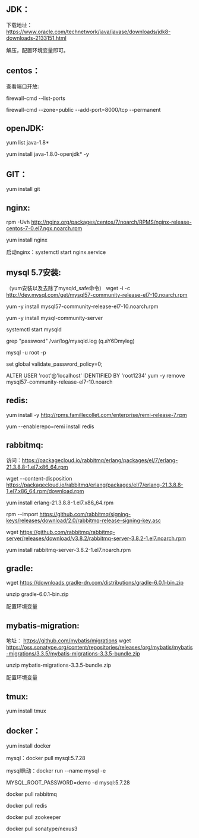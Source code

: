 ## JDK：

下载地址：https://www.oracle.com/technetwork/java/javase/downloads/jdk8-downloads-2133151.html

解压，配置环境变量即可。

## centos：

查看端口开放:

firewall-cmd --list-ports

firewall-cmd --zone=public --add-port=8000/tcp --permanent

## openJDK:

yum list java-1.8*   

yum install java-1.8.0-openjdk* -y

## GIT：

yum install git

## nginx:

 rpm -Uvh http://nginx.org/packages/centos/7/noarch/RPMS/nginx-release-centos-7-0.el7.ngx.noarch.rpm

 yum install nginx

启动nginx：systemctl start nginx.service

## mysql 5.7安装:

（yum安装以及去除了mysqld_safe命令）
wget -i -c http://dev.mysql.com/get/mysql57-community-release-el7-10.noarch.rpm

yum -y install mysql57-community-release-el7-10.noarch.rpm

yum -y install mysql-community-server

systemctl start  mysqld

grep "password" /var/log/mysqld.log   (q.aY6Dmyleg)

mysql -u root -p

set global validate_password_policy=0;

ALTER USER 'root'@'localhost' IDENTIFIED BY 'root1234'
 yum -y remove mysql57-community-release-el7-10.noarch

## redis:

yum install -y http://rpms.famillecollet.com/enterprise/remi-release-7.rpm

yum --enablerepo=remi install redis

## rabbitmq:

访问：https://packagecloud.io/rabbitmq/erlang/packages/el/7/erlang-21.3.8.8-1.el7.x86_64.rpm

wget --content-disposition https://packagecloud.io/rabbitmq/erlang/packages/el/7/erlang-21.3.8.8-1.el7.x86_64.rpm/download.rpm

yum install erlang-21.3.8.8-1.el7.x86_64.rpm

rpm --import https://github.com/rabbitmq/signing-keys/releases/download/2.0/rabbitmq-release-signing-key.asc

wget https://github.com/rabbitmq/rabbitmq-server/releases/download/v3.8.2/rabbitmq-server-3.8.2-1.el7.noarch.rpm

yum install rabbitmq-server-3.8.2-1.el7.noarch.rpm

## gradle:

wget https://downloads.gradle-dn.com/distributions/gradle-6.0.1-bin.zip

unzip gradle-6.0.1-bin.zip

配置环境变量

## mybatis-migration:

地址： https://github.com/mybatis/migrations
wget https://oss.sonatype.org/content/repositories/releases/org/mybatis/mybatis-migrations/3.3.5/mybatis-migrations-3.3.5-bundle.zip

unzip mybatis-migrations-3.3.5-bundle.zip

配置环境变量

## tmux:

yum install tmux

## docker：

yum install docker

mysql：docker pull mysql:5.7.28

mysql启动：docker run --name mysql -e 

MYSQL_ROOT_PASSWORD=demo -d mysql:5.7.28

docker pull rabbitmq

docker pull redis

docker pull zookeeper

docker pull sonatype/nexus3



